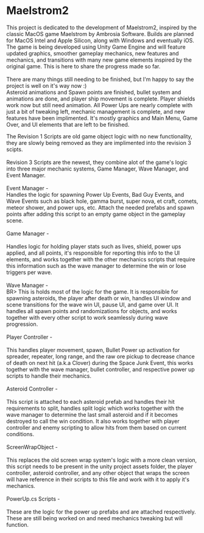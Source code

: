 # Maelstrom2

This project is dedicated to the development of Maelstrom2, inspired by the classic MacOS game Maelstrom by Ambrosia Software. 
Builds are planned for MacOS Intel and Apple Silicon, along with Windows and eventually iOS. The game is being developed using Unity Game Engine and will feature updated graphics, smoother gameplay mechanics, new features and mechanics, and transitions with many new game elements inspired by the original game. This is here to share the progress made so far.
<BR>
<BR>
There are many things still needing to be finished, but I'm happy to say the project is well on it's way now :)
<br>
Asteroid animations and Spawn points are finished, bullet system and animations are done, and player ship movement is complete. Player shields work now but still need animation. All Power Ups are nearly complete with just a bit of tweaking left, mechanic management is complete, and new features have been implimented. It's mostly graphics and Main Menu, Game Over, and UI elements that are left to be finished.

The Revision 1 Scripts are old game object logic with no new functionality, they are slowly being removed as they are implimented into the revision 3 scipts.
<BR><BR>
Revision 3 Scripts are the newest, they combine alot of the game's logic into three major mechanic systems, Game Manager, Wave Manager, and Event Manager.
<BR><BR>
Event Manager - 
<BR>
Handles the logic for spawning Power Up Events, Bad Guy Events, and Wave Events such as black hole, gamma burst, super nova, et craft, comets, meteor shower, and power ups, etc. Attach the needed prefabs and spawn points after adding this script to an empty game object in the gameplay scene.
<BR><BR>
Game Manager - 
<BR><BR>
Handles logic for holding player stats such as lives, shield, power ups applied, and all points, it's responsible for reporting this info to the UI elements, and works together with the other mechanics scripts that require this information such as the wave manager to determine the win or lose triggers per wave.
<BR><BR>
Wave Manager - 
<BR>BR>
This is holds most of the logic for the game. It is responsible for spawning asteroids, the player after death or win, handles UI window and scene transitions for the wave win UI, pause UI, and game over UI. It handles all spawn points and randomizations for objects, and works together with every other script to work seamlessly during wave progression.
<BR><BR>
Player Controller - 
<BR><BR>
This handles player movement, spawn, Bullet Power up activation for spreader, repeater, long range, and the raw ore pickup to decrease chance of death on next hit (a.k.a Clover) during the Space Junk Event, this works together with the wave manager, bullet controller, and respective power up scripts to handle their mechanics.
<BR><BR>
Asteroid Controller - 
<BR><BR>
This script is attached to each asteroid prefab and handles their hit requirements to split, handles split logic which works together with the wave manager to determine the last small asteroid and if it becomes destroyed to call the win condition. It also works together with player controller and enemy scripting to allow hits from them based on current conditions.
<BR><BR>
ScreenWrapObject -
<BR><BR>
This replaces the old screen wrap system's logic with a more clean version, this script needs to be present in the unity project assets folder, the player controller, asteroid controller, and any other object that wraps the screen will have reference in their scripts to this file and work with it to apply it's mechanics.
<BR><BR>
PowerUp.cs Scripts - 
<BR><BR>
These are the logic for the power up prefabs and are attached respectively. These are still being worked on and need mechanics tweaking but will function.
